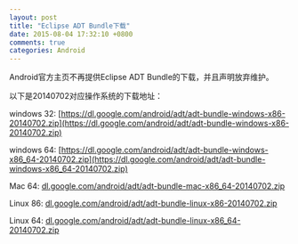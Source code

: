 ```yaml
---
layout: post
title: "Eclipse ADT Bundle下载"
date: 2015-08-04 17:32:10 +0800
comments: true
categories: Android
---
```


Android官方主页不再提供Eclipse ADT Bundle的下载，并且声明放弃维护。

以下是20140702对应操作系统的下载地址：

windows 32: [https://dl.google.com/android/adt/adt-bundle-windows-x86-20140702.zip](https://dl.google.com/android/adt/adt-bundle-windows-x86-20140702.zip)

windows 64: [https://dl.google.com/android/adt/adt-bundle-windows-x86_64-20140702.zip](https://dl.google.com/android/adt/adt-bundle-windows-x86_64-20140702.zip)

Mac 64: [dl.google.com/android/adt/adt-bundle-mac-x86_64-20140702.zip](dl.google.com/android/adt/adt-bundle-mac-x86_64-20140702.zip)

Linux 86: [dl.google.com/android/adt/adt-bundle-linux-x86-20140702.zip](dl.google.com/android/adt/adt-bundle-linux-x86-20140702.zip)

Linux 64: [dl.google.com/android/adt/adt-bundle-linux-x86_64-20140702.zip](dl.google.com/android/adt/adt-bundle-linux-x86_64-20140702.zip)